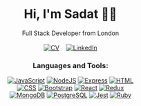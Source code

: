 
<h1 align="center">Hi, I'm Sadat 👋🏼 </h1>
<div align="center">
  
Full Stack Developer from London 
  <br>
  <br>
[![CV](https://img.shields.io/static/v1?label=My&message=CV&color=9ef0e3)](https://github.com/Sadat15/CV) &nbsp;&nbsp; [![LinkedIn](https://img.shields.io/static/v1?label=Linked&message=IN&color=286fc7)](https://www.linkedin.com/in/sadat-m/)  
<div>
  
### Languages and Tools:
[![JavaScript][JavaScript-shield]][JavaScript-url]
[![NodeJS][NodeJS-shield]][NodeJS-url]
[![Express][Express-shield]][Express-url]
[![HTML][HTML-shield]][HTML-url]
<br>
[![CSS][CSS-shield]][CSS-url]
[![Bootstrap][Bootstrap.com]][Bootstrap-url]
[![React][React.js]][React-url]
[![Redux][Redux-shield]][Redux-url]
<br>
[![MongoDB][MongoDB-shield]][MongoDB-url]
[![PostgreSQL][PostgreSQL-shield]][PostgreSQL-url]
[![Jest][Jest-shield]][Jest-url]
[![Ruby][Ruby-shield]][Ruby-url]
  

  

<!-- <img align="center" alt="Visual Studio Code" width="26px" src="https://cdn.jsdelivr.net/gh/devicons/devicon/icons/vscode/vscode-original.svg" style="padding-right:10px;" />
<img align="center" alt="HTML5" width="26px" src="https://cdn.jsdelivr.net/gh/devicons/devicon/icons/html5/html5-original.svg" style="padding-right:10px;" />
<img align="center" alt="CSS3" width="26px" src="https://cdn.jsdelivr.net/gh/devicons/devicon/icons/css3/css3-original.svg" style="padding-right:10px;" />
<img align="center" alt="JavaScript" width="26px" src="https://cdn.jsdelivr.net/gh/devicons/devicon/icons/javascript/javascript-original.svg" style="padding-right:10px;" />
<img align="center" alt="Node.js" width="26px" src="https://cdn.jsdelivr.net/gh/devicons/devicon/icons/nodejs/nodejs-original.svg" style="padding-right:10px;" />
<img align="center" alt="npm" width="26px" src="https://user-images.githubusercontent.com/25181517/121401671-49102800-c959-11eb-9f6f-74d49a5e1774.png" style="padding-right:10px;" />
<img align="center" alt="MongoDB" width="26px" src="https://cdn.jsdelivr.net/gh/devicons/devicon/icons/mongodb/mongodb-original.svg" style="padding-right:10px;" />
<img align="center" alt="PostgreSQL" width="26px" src="https://user-images.githubusercontent.com/25181517/117208740-bfb78400-adf5-11eb-97bb-09072b6bedfc.png" style="padding-right:10px;" />
<img align="center" alt="Git" width="26px" src="https://user-images.githubusercontent.com/25181517/117364277-fc4eb280-aebd-11eb-8769-a3583c6a2037.png"
style="padding-right:10px;" />
<img align="center" alt="github" width="26px" src="https://user-images.githubusercontent.com/25181517/117364276-fc4eb280-aebd-11eb-92ba-8a6ef74b7313.png" style="padding-right:10px;" />
<img align="center" alt="Terminal" width="26px" src="https://github.com/codeSTACKr/codeSTACKr/raw/master/img/terminal-dark.svg" style="padding-right:10px;"/>
<br />
<br /> -->
<!--
**Sadat15/Sadat15** is a ✨ _special_ ✨ repository because its `README.md` (this file) appears on your GitHub profile.

Here are some ideas to get you started:

- 🔭 I’m currently working on ...
- 🌱 I’m currently learning ...
- 👯 I’m looking to collaborate on ...
- 🤔 I’m looking for help with ...
- 💬 Ask me about ...
- 📫 How to reach me: ...
- 😄 Pronouns: ...
- ⚡ Fun fact: ...
-->
  
[React.js]: https://img.shields.io/badge/React-20232A?style=for-the-badge&logo=react&logoColor=61DAFB
[React-url]: https://reactjs.org/
[Redux-shield]: https://img.shields.io/badge/Redux-593D88?style=for-the-badge&logo=redux&logoColor=white
[Redux-url]: https://redux.js.org/
[Bootstrap.com]: https://img.shields.io/badge/Bootstrap-563D7C?style=for-the-badge&logo=bootstrap&logoColor=white
[Bootstrap-url]: https://getbootstrap.com
[JavaScript-shield]: https://img.shields.io/badge/JavaScript-323330?style=for-the-badge&logo=javascript&logoColor=F7DF1E
[JavaScript-url]: https://developer.mozilla.org/en-US/docs/Web/JavaScript
[NodeJS-shield]: https://img.shields.io/badge/Node.js-43853D?style=for-the-badge&logo=node.js&logoColor=white
[NodeJS-url]: https://nodejs.org/en/
[Express-shield]: https://img.shields.io/badge/Express.js-404D59?style=for-the-badge
[Express-url]: https://expressjs.com/
[HTML-shield]: https://img.shields.io/badge/HTML-239120?style=for-the-badge&logo=html5&logoColor=white
[HTML-url]: https://html.spec.whatwg.org/multipage/
[CSS-shield]: https://img.shields.io/badge/CSS-239120?&style=for-the-badge&logo=css3&logoColor=white
[CSS-url]: https://developer.mozilla.org/en-US/docs/Web/CSS
[MongoDB-shield]: https://img.shields.io/badge/MongoDB-4EA94B?style=for-the-badge&logo=mongodb&logoColor=white
[MongoDB-url]: https://www.mongodb.com
[PostgreSQL-shield]: https://img.shields.io/badge/PostgreSQL-316192?style=for-the-badge&logo=postgresql&logoColor=white
[PostgreSQL-url]: https://www.postgresql.org/
[Ruby-shield]: 	https://img.shields.io/badge/Ruby-CC342D?style=for-the-badge&logo=ruby&logoColor=white
[Ruby-url]: https://www.ruby-lang.org/en/
[Jest-shield]: https://img.shields.io/badge/Jest-323330?style=for-the-badge&logo=Jest&logoColor=white
[Jest-url]: https://jestjs.io/
